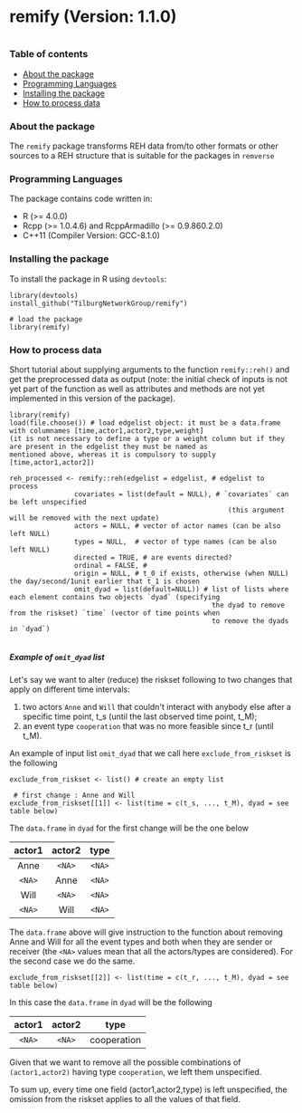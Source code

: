 # remify (Version: 1.1.0)
# 
### Table of contents
* [About the package](#about-the-package)
* [Programming Languages](#programming-languages)
* [Installing the package](#installing-the-package)
* [How to process data](#how-to-process-data)

### About the package
The `remify` package transforms REH data from/to other formats or other sources to a REH structure that is suitable for the packages in `remverse`


### Programming Languages
The package contains code written in:
* R (>= 4.0.0)
* Rcpp (>= 1.0.4.6) and RcppArmadillo (>= 0.9.860.2.0)
* C++11 (Compiler Version: GCC-8.1.0)
	
### Installing the package
To install the package in R using `devtools`:

```
library(devtools)
install_github("TilburgNetworkGroup/remify")

# load the package
library(remify)
```

### How to process data
Short tutorial about supplying arguments to the function `remify::reh()` and get the preprocessed data as output (note: the initial check of inputs is not yet part of the function as well as attributes and methods are not yet implemented in this version of the package).
```
library(remify)
load(file.choose()) # load edgelist object: it must be a data.frame with columnames [time,actor1,actor2,type,weight] 
(it is not necessary to define a type or a weight column but if they are present in the edgelist they must be named as 
mentioned above, whereas it is compulsory to supply [time,actor1,actor2])

reh_processed <- remify::reh(edgelist = edgelist, # edgelist to process
                covariates = list(default = NULL), # `covariates` can be left unspecified 
                                                      (this argument will be removed with the next update)
                actors = NULL, # vector of actor names (can be also left NULL)
                types = NULL,  # vector of type names (can be also left NULL)
                directed = TRUE, # are events directed?
                ordinal = FALSE, # 
                origin = NULL, # t_0 if exists, otherwise (when NULL) the day/second/1unit earlier that t_1 is chosen
                omit_dyad = list(default=NULL)) # list of lists where each element contains two objects `dyad` (specifying 
                                                  the dyad to remove from the riskset) `time` (vector of time points when 
                                                  to remove the dyads in `dyad`)
                
```
##### Example of `omit_dyad` list
Let's say we want to alter (reduce) the riskset following to two changes that apply on different time intervals:
1. two actors `Anne` and `Will` that couldn't interact with anybody else after a specific time point, t_s (until the last observed time point, t_M);
2. an event type `cooperation` that was no more feasible since t_r (until t_M).

An example of input list `omit_dyad` that we call here `exclude_from_riskset` is the following 
```
exclude_from_riskset <- list() # create an empty list

 # first change : Anne and Will
exclude_from_riskset[[1]] <- list(time = c(t_s, ..., t_M), dyad = see table below)
```

The `data.frame` in `dyad` for the first change will be the one below

actor1|actor2|type| 
:---:|:---:|:---:|
Anne|`<NA>`|`<NA>`|
`<NA>`|Anne|`<NA>`|
Will|`<NA>`|`<NA>`|
`<NA>`|Will|`<NA>`| 

The `data.frame` above will give instruction to the function about removing Anne and Will for all the event types and both when they are sender or receiver (the `<NA>` values mean that all the actors/types are considered). 
For the second case we do the same.
```
exclude_from_riskset[[2]] <- list(time = c(t_r, ..., t_M), dyad = see table below)
```

In this case the `data.frame` in `dyad` will be the following

actor1|actor2|type| 
:---:|:---:|:---:|
`<NA>`|`<NA>`|cooperation|

Given that we want to remove all the possible combinations of `(actor1,actor2)` having type `cooperation`, we left them unspecified.

To sum up, every time one field (actor1,actor2,type) is left unspecified, the omission from the riskset applies to all the values of that field.

